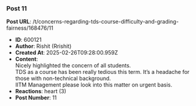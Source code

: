 ### Post 11
**Post URL**: /t/concerns-regarding-tds-course-difficulty-and-grading-fairness/168476/11
- **ID**: 600121
- **Author**: Rishit (Rrishit)
- **Created At**: 2025-02-26T09:28:00.959Z
- **Content**:  
  Nicely highlighted the concern of all students.<br>
TDS as a course has been really tedious this term. It’s a headache for those with non-technical background.<br>
IITM Management please look into this matter on urgent basis.
- **Reactions**: heart (3)
- **Post Number**: 11

